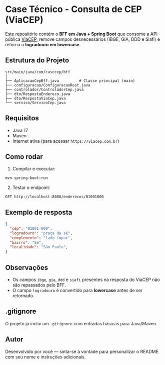 # Case Técnico - Consulta de CEP (ViaCEP)

Este repositório contém o **BFF em Java + Spring Boot** que consome a API pública [ViaCEP](https://viacep.com.br/), remove campos desnecessários (IBGE, GIA, DDD e Siafi) e retorna o **logradouro em lowercase**.

## Estrutura do Projeto
```
src/main/java/com/casecep/bff
│
├── AplicacaoCepBff.java         # Classe principal (main)
├── configuracao/ConfiguracaoRest.java
├── controlador/ControladorCep.java
├── dto/RespostaEndereco.java
├── dto/RespostaViaCep.java
└── servico/ServicoCep.java
```

## Requisitos
- Java 17
- Maven
- Internet ativa (para acessar `https://viacep.com.br`)

## Como rodar
1. Compilar e executar:
```bash
mvn spring-boot:run
```

2. Testar o endpoint:
```
GET http://localhost:8080/enderecos/01001000
```

## Exemplo de resposta
```json
{
  "cep": "01001-000",
  "logradouro": "praça da sé",
  "complemento": "lado ímpar",
  "bairro": "Sé",
  "localidade": "São Paulo",
}
```

## Observações
- Os campos `ibge`, `gia`, `ddd` e `siafi` presentes na resposta do ViaCEP não são repassados pelo BFF.
- O campo `logradouro` é convertido para **lowercase** antes de ser retornado.

## .gitignore
O projeto já inclui um `.gitignore` com entradas básicas para Java/Maven.

## Autor
Desenvolvido por você — sinta-se à vontade para personalizar o README com seu nome e instruções adicionais.
